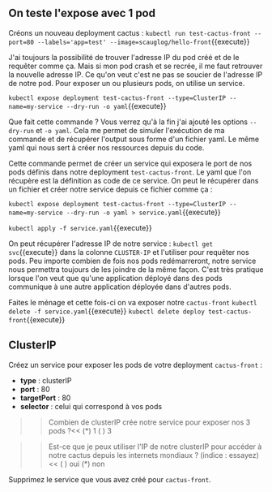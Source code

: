 ## On teste l'expose avec 1 pod

Créons un nouveau deployment cactus : `kubectl run test-cactus-front --port=80 --labels='app=test' --image=scauglog/hello-front`{{execute}}

J'ai toujours la possibilité de trouver l'adresse IP du pod créé et de le requêter comme ça. Mais si mon pod crash et se recrée, il me faut retrouver la nouvelle adresse IP. Ce qu'on veut c'est ne pas se soucier de l'adresse IP de notre pod. Pour exposer un ou plusieurs pods, on utilise un service.

`kubectl expose deployment test-cactus-front --type=ClusterIP --name=my-service --dry-run -o yaml`{{execute}}

Que fait cette commande ? Vous verrez qu'à la fin j'ai ajouté les options `--dry-run` et `-o yaml`. Cela me permet de simuler l'exécution de ma commande et de récupérer l'output sous forme d'un fichier yaml. Le même yaml qui nous sert à créer nos ressources depuis du code.

Cette commande permet de créer un service qui exposera le port de nos pods définis dans notre deployment `test-cactus-front`. Le yaml que l'on récupère est la définition as code de ce service. On peut le récupérer dans un fichier et créer notre service depuis ce fichier comme ça :

`kubectl expose deployment test-cactus-front --type=ClusterIP --name=my-service --dry-run -o yaml > service.yaml`{{execute}}

`kubectl apply -f service.yaml`{{execute}}

On peut récupérer l'adresse IP de notre service : `kubectl get svc`{{execute}} dans la colonne `CLUSTER-IP` et l'utiliser pour requêter nos pods. Peu importe combien de fois nos pods redémarreront, notre service nous permettra toujours de les joindre de la même façon. C'est très pratique lorsque l'on veut que qu'une application déployé dans des pods communique à une autre application déployée dans d'autres pods.

Faites le ménage et cette fois-ci on va exposer notre `cactus-front`
`kubectl delete -f service.yaml`{{execute}}
`kubectl delete deploy test-cactus-front`{{execute}}

## ClusterIP

Créez un service pour exposer les pods de votre deployment `cactus-front` :
* **type** : clusterIP
* **port** : 80
* **targetPort** : 80
* **selector** : celui qui correspond à vos pods

>>Combien de clusterIP crée notre service pour exposer nos 3 pods ?<<
(*) 1
( ) 3

>>Est-ce que je peux utiliser l'IP de notre clusterIP pour accéder à notre cactus depuis les internets mondiaux ? (indice : essayez)<<
( ) oui
(*) non

Supprimez le service que vous avez créé pour `cactus-front`.
